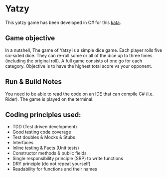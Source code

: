 # Yatzy

This yatzy game has been developed in C# for this [kata](https://github.com/MYOB-Technology/General_Developer/blob/main/katas/kata-yatzy/kata-yatzy.md). 

## Game objective

In a nutshell, The game of Yatzy is a simple dice game. Each player rolls five six-sided dice. They can re-roll some or all of the dice up to three times (including the original roll). A full game consists of one go for each category. Objective is to have the highest total score vs your opponent.

## Run & Build Notes
You need to be able to read the code on an IDE that can compile C# (i.e. Rider). The game is played on the terminal.

## Coding principles used:
- TDD (Test driven development)
- Good testing code coverage
- Test doubles & Mocks & Stubs
- Interfaces
- Inline testing & Facts (Unit tests)
- Constructor methods & public fields 
- Single responsibility principle (SRP) to write functions
- DRY principle (do not repeat yourself)
- Readability for functions and their names

